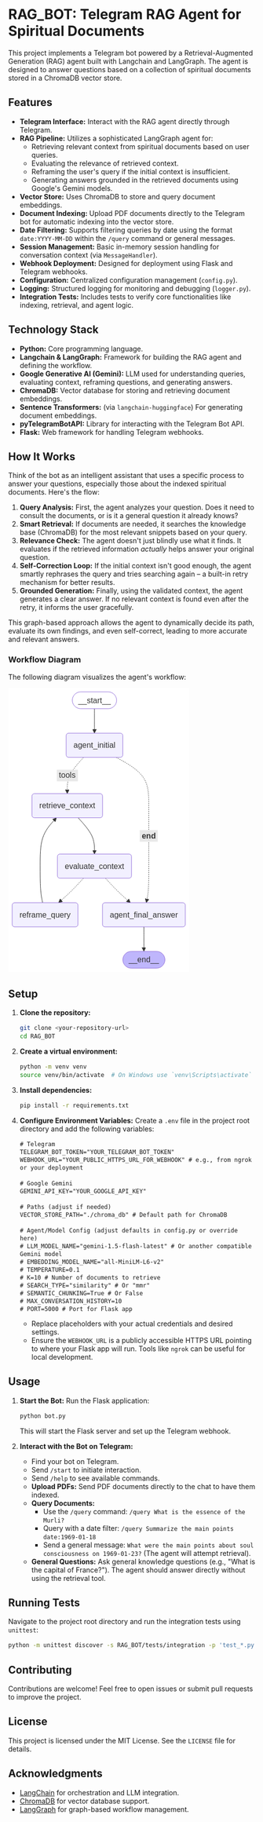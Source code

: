 # RAG_BOT: Telegram RAG Agent for Spiritual Documents

This project implements a Telegram bot powered by a Retrieval-Augmented Generation (RAG) agent built with Langchain and LangGraph. The agent is designed to answer questions based on a collection of spiritual documents stored in a ChromaDB vector store.

## Features

*   **Telegram Interface:** Interact with the RAG agent directly through Telegram.
*   **RAG Pipeline:** Utilizes a sophisticated LangGraph agent for:
    *   Retrieving relevant context from spiritual documents based on user queries.
    *   Evaluating the relevance of retrieved context.
    *   Reframing the user's query if the initial context is insufficient.
    *   Generating answers grounded in the retrieved documents using Google's Gemini models.
*   **Vector Store:** Uses ChromaDB to store and query document embeddings.
*   **Document Indexing:** Upload PDF documents directly to the Telegram bot for automatic indexing into the vector store.
*   **Date Filtering:** Supports filtering queries by date using the format `date:YYYY-MM-DD` within the `/query` command or general messages.
*   **Session Management:** Basic in-memory session handling for conversation context (via `MessageHandler`).
*   **Webhook Deployment:** Designed for deployment using Flask and Telegram webhooks.
*   **Configuration:** Centralized configuration management (`config.py`).
*   **Logging:** Structured logging for monitoring and debugging (`logger.py`).
*   **Integration Tests:** Includes tests to verify core functionalities like indexing, retrieval, and agent logic.

## Technology Stack

*   **Python:** Core programming language.
*   **Langchain & LangGraph:** Framework for building the RAG agent and defining the workflow.
*   **Google Generative AI (Gemini):** LLM used for understanding queries, evaluating context, reframing questions, and generating answers.
*   **ChromaDB:** Vector database for storing and retrieving document embeddings.
*   **Sentence Transformers:** (via `langchain-huggingface`) For generating document embeddings.
*   **pyTelegramBotAPI:** Library for interacting with the Telegram Bot API.
*   **Flask:** Web framework for handling Telegram webhooks.

## How It Works

Think of the bot as an intelligent assistant that uses a specific process to answer your questions, especially those about the indexed spiritual documents. Here's the flow:

1.  **Query Analysis:** First, the agent analyzes your question. Does it need to consult the documents, or is it a general question it already knows?
2.  **Smart Retrieval:** If documents are needed, it searches the knowledge base (ChromaDB) for the most relevant snippets based on your query.
3.  **Relevance Check:** The agent doesn't just blindly use what it finds. It evaluates if the retrieved information *actually* helps answer your original question.
4.  **Self-Correction Loop:** If the initial context isn't good enough, the agent smartly rephrases the query and tries searching again – a built-in retry mechanism for better results.
5.  **Grounded Generation:** Finally, using the validated context, the agent generates a clear answer. If no relevant context is found even after the retry, it informs the user gracefully.

This graph-based approach allows the agent to dynamically decide its path, evaluate its own findings, and even self-correct, leading to more accurate and relevant answers.

### Workflow Diagram

The following diagram visualizes the agent's workflow:

![Agent Workflow](rag_agent_graph.png)
## Setup

1.  **Clone the repository:**
    ```bash
    git clone <your-repository-url>
    cd RAG_BOT
    ```

2.  **Create a virtual environment:**
    ```bash
    python -m venv venv
    source venv/bin/activate  # On Windows use `venv\Scripts\activate`
    ```

3.  **Install dependencies:**
    ```bash
    pip install -r requirements.txt
    ```

4.  **Configure Environment Variables:**
    Create a `.env` file in the project root directory and add the following variables:
    ```dotenv
    # Telegram
    TELEGRAM_BOT_TOKEN="YOUR_TELEGRAM_BOT_TOKEN"
    WEBHOOK_URL="YOUR_PUBLIC_HTTPS_URL_FOR_WEBHOOK" # e.g., from ngrok or your deployment

    # Google Gemini
    GEMINI_API_KEY="YOUR_GOOGLE_API_KEY"

    # Paths (adjust if needed)
    VECTOR_STORE_PATH="./chroma_db" # Default path for ChromaDB

    # Agent/Model Config (adjust defaults in config.py or override here)
    # LLM_MODEL_NAME="gemini-1.5-flash-latest" # Or another compatible Gemini model
    # EMBEDDING_MODEL_NAME="all-MiniLM-L6-v2"
    # TEMPERATURE=0.1
    # K=10 # Number of documents to retrieve
    # SEARCH_TYPE="similarity" # Or "mmr"
    # SEMANTIC_CHUNKING=True # Or False
    # MAX_CONVERSATION_HISTORY=10
    # PORT=5000 # Port for Flask app
    ```
    *   Replace placeholders with your actual credentials and desired settings.
    *   Ensure the `WEBHOOK_URL` is a publicly accessible HTTPS URL pointing to where your Flask app will run. Tools like `ngrok` can be useful for local development.

## Usage

1.  **Start the Bot:**
    Run the Flask application:
    ```bash
    python bot.py
    ```
    This will start the Flask server and set up the Telegram webhook.

2.  **Interact with the Bot on Telegram:**
    *   Find your bot on Telegram.
    *   Send `/start` to initiate interaction.
    *   Send `/help` to see available commands.
    *   **Upload PDFs:** Send PDF documents directly to the chat to have them indexed.
    *   **Query Documents:**
        *   Use the `/query` command: `/query What is the essence of the Murli?`
        *   Query with a date filter: `/query Summarize the main points date:1969-01-18`
        *   Send a general message: `What were the main points about soul consciousness on 1969-01-23?` (The agent will attempt retrieval).
    *   **General Questions:** Ask general knowledge questions (e.g., "What is the capital of France?"). The agent should answer directly without using the retrieval tool.

## Running Tests

Navigate to the project root directory and run the integration tests using `unittest`:

```bash
python -m unittest discover -s RAG_BOT/tests/integration -p 'test_*.py'
```

## Contributing

Contributions are welcome! Feel free to open issues or submit pull requests to improve the project.

## License

This project is licensed under the MIT License. See the `LICENSE` file for details.

## Acknowledgments

- [LangChain](https://github.com/hwchase17/langchain) for orchestration and LLM integration.
- [ChromaDB](https://www.trychroma.com/) for vector database support.
- [LangGraph](https://github.com/langgraph/langgraph) for graph-based workflow management.

[def]: image.png